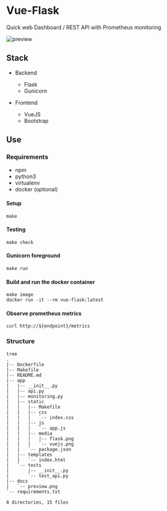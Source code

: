 # Vue-Flask

Quick web Dashboard / REST API with Prometheus monitoring



![preview](docs/preview.png)


## Stack

* Backend
    * Flask
    * Gunicorn

* Frontend
    * VueJS
    * Bootstrap


## Use

### Requirements

* npm
* python3
* virtualenv
* docker (optional)


#### Setup

    make
    
#### Testing
    
    
    make check
   
    
#### Gunicorn foreground
    
    
    make run
    

#### Build and run the docker container

    make image
    docker run -it --rm vue-flask:latest
    
#### Observe prometheus metrics

    curl http://${endpoint}/metrics
    
### Structure
    
    
    tree
    .
    |-- Dockerfile
    |-- Makefile
    |-- README.md
    |-- app
    |   |-- __init__.py
    |   |-- api.py
    |   |-- monitoring.py
    |   |-- static
    |   |   |-- Makefile
    |   |   |-- css
    |   |   |   `-- index.css
    |   |   |-- js
    |   |   |   `-- app.js
    |   |   |-- media
    |   |   |   |-- flask.png
    |   |   |   `-- vuejs.png
    |   |   `-- package.json
    |   |-- templates
    |   |   `-- index.html
    |   `-- tests
    |       |-- __init__.py
    |       `-- test_api.py
    |-- docs
    |   `-- preview.png
    `-- requirements.txt
    
    8 directories, 15 files
